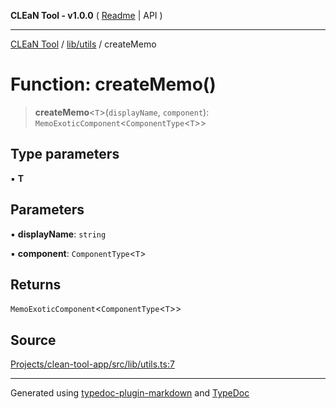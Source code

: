 **CLEaN Tool - v1.0.0** ( [Readme](../../../README.md) \| API )

***

[CLEaN Tool](../../../modules.md) / [lib/utils](../README.md) / createMemo

# Function: createMemo()

> **createMemo**\<`T`\>(`displayName`, `component`): `MemoExoticComponent`\<`ComponentType`\<`T`\>\>

## Type parameters

▪ **T**

## Parameters

▪ **displayName**: `string`

▪ **component**: `ComponentType`\<`T`\>

## Returns

`MemoExoticComponent`\<`ComponentType`\<`T`\>\>

## Source

[Projects/clean-tool-app/src/lib/utils.ts:7](https://github.com/yuckyh/clean-tool-app/)

***

Generated using [typedoc-plugin-markdown](https://www.npmjs.com/package/typedoc-plugin-markdown) and [TypeDoc](https://typedoc.org/)
